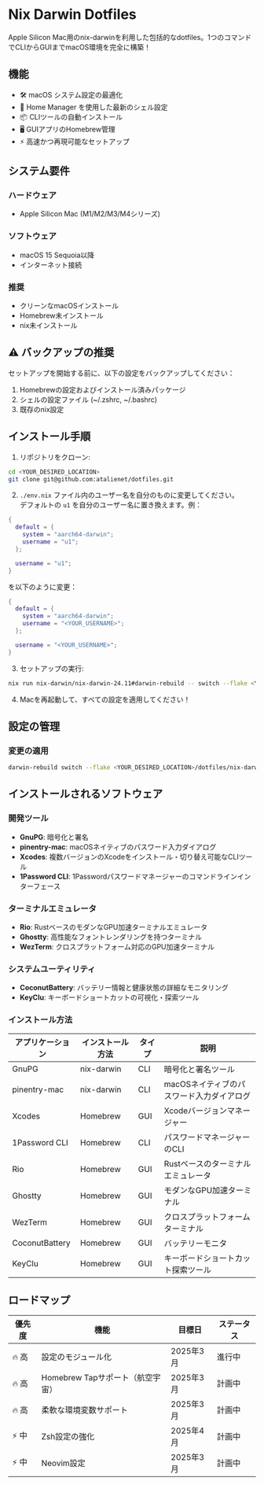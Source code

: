 # Nix Darwin Dotfiles

Apple Silicon Mac用のnix-darwinを利用した包括的なdotfiles。1つのコマンドでCLIからGUIまでmacOS環境を完全に構築！

## 機能

- 🛠 macOS システム設定の最適化
- 🐚 Home Manager を使用した最新のシェル設定
- 📦 CLIツールの自動インストール
- 🖥 GUIアプリのHomebrew管理
- ⚡️ 高速かつ再現可能なセットアップ

## システム要件

### ハードウェア
- Apple Silicon Mac (M1/M2/M3/M4シリーズ)

### ソフトウェア
- macOS 15 Sequoia以降
- インターネット接続

### 推奨
- クリーンなmacOSインストール
- Homebrew未インストール
- nix未インストール

## ⚠️ バックアップの推奨

セットアップを開始する前に、以下の設定をバックアップしてください：
1. Homebrewの設定およびインストール済みパッケージ
2. シェルの設定ファイル (~/.zshrc, ~/.bashrc)
3. 既存のnix設定

## インストール手順

1. リポジトリをクローン:
```bash
cd <YOUR_DESIRED_LOCATION>
git clone git@github.com:atalienet/dotfiles.git
```

2. `./env.nix` ファイル内のユーザー名を自分のものに変更してください。  
   デフォルトの `u1` を自分のユーザー名に置き換えます。例：

```nix
{
  default = {
    system = "aarch64-darwin";
    username = "u1";
  };

  username = "u1";
}
```

を以下のように変更：

```nix
{
  default = {
    system = "aarch64-darwin";
    username = "<YOUR_USERNAME>";
  };

  username = "<YOUR_USERNAME>";
}
```

3. セットアップの実行:
```bash
nix run nix-darwin/nix-darwin-24.11#darwin-rebuild -- switch --flake <YOUR_DESIRED_LOCATION>/dotfiles/nix-darwin.#default
```

4. Macを再起動して、すべての設定を適用してください！

## 設定の管理

### 変更の適用
```bash
darwin-rebuild switch --flake <YOUR_DESIRED_LOCATION>/dotfiles/nix-darwin.#default
```

## インストールされるソフトウェア

### 開発ツール
- **GnuPG**: 暗号化と署名
- **pinentry-mac**: macOSネイティブのパスワード入力ダイアログ
- **Xcodes**: 複数バージョンのXcodeをインストール・切り替え可能なCLIツール
- **1Password CLI**: 1Passwordパスワードマネージャーのコマンドラインインターフェース

### ターミナルエミュレータ
- **Rio**: RustベースのモダンなGPU加速ターミナルエミュレータ
- **Ghostty**: 高性能なフォントレンダリングを持つターミナル
- **WezTerm**: クロスプラットフォーム対応のGPU加速ターミナル

### システムユーティリティ
- **CoconutBattery**: バッテリー情報と健康状態の詳細なモニタリング
- **KeyClu**: キーボードショートカットの可視化・探索ツール

### インストール方法

| アプリケーション | インストール方法 | タイプ | 説明 |
|-----------------|----------------|-------|------|
| GnuPG            | nix-darwin     | CLI   | 暗号化と署名ツール |
| pinentry-mac     | nix-darwin     | CLI   | macOSネイティブのパスワード入力ダイアログ |
| Xcodes           | Homebrew       | GUI   | Xcodeバージョンマネージャー |
| 1Password CLI    | Homebrew       | CLI   | パスワードマネージャーのCLI |
| Rio              | Homebrew       | GUI   | Rustベースのターミナルエミュレータ |
| Ghostty          | Homebrew       | GUI   | モダンなGPU加速ターミナル |
| WezTerm          | Homebrew       | GUI   | クロスプラットフォームターミナル |
| CoconutBattery   | Homebrew       | GUI   | バッテリーモニタ |
| KeyClu           | Homebrew       | GUI   | キーボードショートカット探索ツール |

## ロードマップ

| 優先度 | 機能 | 目標日 | ステータス |
|--------|------|--------|------------|
| 🔥 高  | 設定のモジュール化 | 2025年3月 | 進行中 |
| 🔥 高  | Homebrew Tapサポート（航空宇宙） | 2025年3月 | 計画中 |
| 🔥 高  | 柔軟な環境変数サポート | 2025年3月 | 計画中 |
| ⚡️ 中 | Zsh設定の強化 | 2025年4月 | 計画中 |
| ⚡️ 中 | Neovim設定 | 2025年3月 | 計画中 |
